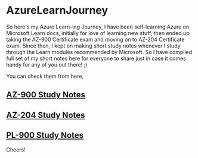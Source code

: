 # AzureLearnJourney

So here's my Azure Learn-ing Journey, I have been self-learning Azure on Microsoft Learn docs, initially for love of learning new stuff, then ended up taking the AZ-900 Certificate exam and moving on to AZ-204 Certificate exam. 
Since then, I kept on making short study notes whenever I study through the Learn modules recommended by Microsoft. So I have compiled full set of my short notes here for everyone to share just in case it comes handy for any of you out there! ;)

You can check them from here,

## [AZ-900 Study Notes](./AZ-900/README.md)

## [AZ-204 Study Notes](./AZ-204/README.md)

## [PL-900 Study Notes](./PL-900/README.md)

Cheers!
